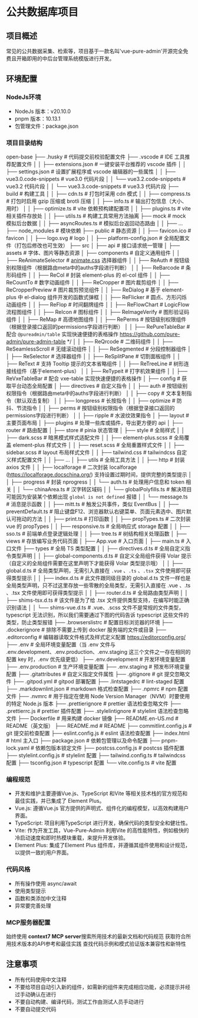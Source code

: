 # 公共数据库项目

## 项目概述
常见的公共数据采集、检索等，项目基于一款名叫'vue-pure-admin'开源完全免费且开箱即用的中后台管理系统模版进行开发。


## 环境配置

### NodeJs环境
- NodeJs 版本：v20.10.0
- pnpm 版本：10.13.1
- 包管理文件：package.json

### 项目目录结构
open-base
├── .husky  # 代码提交前校验配置文件
├── .vscode  # IDE 工具推荐配置文件
│   │   ├── extensions.json  # 一键安装平台推荐的 vscode 插件
│   │   ├── settings.json  # 设置扩展程序或 vscode 编辑器的一些属性
│   │   ├── vue3.0.code-snippets  # vue3.0 代码片段
│   │   └── vue3.2.code-snippets  # vue3.2 代码片段
│   │   └── vue3.3.code-snippets  # vue3.3 代码片段
├── build  # 构建工具
│   │   ├── cdn.ts  # 打包时采用 cdn 模式
│   │   ├── compress.ts  # 打包时启用 gzip 压缩或 brotli 压缩
│   │   ├── info.ts  # 输出打包信息（大小、用时）
│   │   ├── optimize.ts  # vite 依赖预构建配置项
│   │   ├── plugins.ts  # vite 相关插件存放处
│   │   ├── utils.ts  # 构建工具常用方法抽离
├── mock  # mock 模拟后台数据
│   │   ├── asyncRoutes.ts  # 模拟后台返回动态路由
│   │   ├── ...
├── node_modules  # 模块依赖
├── public  # 静态资源
│   │   ├── favicon.ico  # favicon
│   │   ├── logo.svg  # logo
│   │   ├── platform-config.json  # 全局配置文件（打包后修改也可生效）
├── src
│   ├── api  # 接口请求统一管理
│   ├── assets  # 字体、图片等静态资源
│   ├── components  # 自定义通用组件
│   │   ├── ReAnimateSelector  # [animate.css](https://animate.style/) 选择器组件
│   │   ├── ReAuth  # 按钮级别权限组件（根据路由meta中的auths字段进行判断）
│   │   ├── ReBarcode  # 条形码组件
│   │   ├── ReCol  # 封装 element-plus 的 el-col 组件
│   │   ├── ReCountTo  # 数字动画组件
│   │   ├── ReCropper  # 图片裁剪组件
│   │   ├── ReCropperPreview  # 图片裁剪预览组件
│   │   ├── ReDialog  # 基于 element-plus 中 el-dialog 组件开发的函数式弹框
│   │   ├── ReFlicker  # 圆点、方形闪烁动画组件
│   │   ├── ReFlop  # 时间翻牌组件
│   │   ├── ReFlowChart  # LogicFlow 流程图组件
│   │   ├── ReIcon  # 图标组件
│   │   ├── ReImageVerify  # 图形验证码组件
│   │   ├── ReMap  # 高德地图组件
│   │   ├── RePerms  # 按钮级别权限组件（根据登录接口返回的permissions字段进行判断）
│   │   ├── RePureTableBar  # 配合 `@pureadmin/table` 实现快速便捷的表格操作 https://github.com/pure-admin/pure-admin-table */
│   │   ├── ReQrcode  # 二维码组件
│   │   ├── ReSeamlessScroll  # 无缝滚动组件
│   │   ├── ReSegmented  # 分段控制器组件
│   │   ├── ReSelector  # 选择器组件
│   │   ├── ReSplitPane  # 切割面板组件
│   │   ├── ReText  # 支持 Tooltip 提示的文本省略组件
│   │   ├── ReTreeLine  # 树形连接线组件（基于element-plus）
│   │   ├── ReTypeit  # 打字机效果组件
│   │   ├── ReVxeTableBar  # 配合 vxe-table 实现快速便捷的表格操作
│   ├── config  # 获取平台动态全局配置
│   ├── directives  # 自定义指令
│   │   ├── auth  # 按钮级别权限指令（根据路由meta中的auths字段进行判断）
│   │   ├── copy  # 文本复制指令（默认双击复制）
│   │   ├── longpress  # 长按指令
│   │   ├── optimize  # 防抖、节流指令
│   │   ├── perms  # 按钮级别权限指令（根据登录接口返回的permissions字段进行判断）
│   │   ├── ripple  # 水波纹效果指令
│   ├── layout  # 主要页面布局
│   ├── plugins  # 处理一些库或插件，导出更方便的 api
│   ├── router  # 路由配置
│   ├── store  # pinia 状态管理
│   ├── style  # 全局样式
│   │   ├── dark.scss  # 暗黑模式样式适配文件
│   │   ├── element-plus.scss  # 全局覆盖 element-plus 样式文件
│   │   ├── reset.scss  # 全局重置样式文件
│   │   ├── sidebar.scss  # layout 布局样式文件
│   │   ├── tailwind.css  # tailwindcss 自定义样式配置文件
│   │   ├── ...
│   ├── utils  # 全局工具方法
│   │   ├── http  # 封装 axios 文件
│   │   ├── localforage  # 二次封装 localforage (https://localforage.docschina.org/) 支持设置过期时间，提供完整的类型提示
│   │   ├── progress  # 封装 nprogress
│   │   └── auth.ts  # 处理用户信息和 token 相关
│   │   └── chinaArea.ts  # 汉字转区域码
│   │   └── globalPolyfills.ts  # 解决项目可能因为安装某个依赖出现 `global is not defined` 报错
│   │   └── message.ts  # 消息提示函数
│   │   ├── mitt.ts  # 触发公共事件，类似 EventBus
│   │   ├── preventDefault.ts  # 阻止键盘F12、浏览器默认右键菜单、页面元素选中、图片默认可拖动的方法
│   │   ├── print.ts  # 打印函数
│   │   ├── propTypes.ts  # 二次封装 vue 的 propTypes
│   │   ├── responsive.ts  # 全局响应式 storage 配置
│   │   ├── sso.ts  # 前端单点登录逻辑处理
│   │   ├── tree.ts  # 树结构相关处理函数
│   ├── views  # 存放编写业务代码页面
│   ├── App.vue  # 入口页面
│   ├── main.ts  # 入口文件
├── types  # 全局 TS 类型配置
│   │   ├── directives.d.ts  # 全局自定义指令类型声明
│   │   ├── global-components.d.ts  # 自定义全局组件获得 Volar 提示（自定义的全局组件需要在这里声明下才能获得 Volar 类型提示哦）
│   │   ├── global.d.ts  # 全局类型声明，无需引入直接在 `.vue` 、`.ts` 、`.tsx` 文件使用即可获得类型提示
│   │   ├── index.d.ts  # 此文件跟同级目录的 global.d.ts 文件一样也是全局类型声明，只不过这里存放一些零散的全局类型，无需引入直接在 .vue 、.ts 、.tsx 文件使用即可获得类型提示
│   │   ├── router.d.ts  # 全局路由类型声明
│   │   ├── shims-tsx.d.ts  # 该文件是为了给 .tsx 文件提供类型支持，在编写时能正确识别语法
│   │   └── shims-vue.d.ts  # .vue、.scss 文件不是常规的文件类型，typescript 无法识别，所以我们需要通过下图的代码告诉 typescript 这些文件的类型，防止类型报错
├── .browserslistrc  # 配置目标浏览器的环境
├── .dockerignore  # 排除不需要上传到 docker 服务端的文件或目录
├── .editorconfig  # 编辑器读取文件格式及样式定义配置 https://editorconfig.org/
├── .env  # 全局环境变量配置（当 .env 文件与 .env.development、.env.production、.env.staging 这三个文件之一存在相同的配置 key 时，.env 优先级更低）
├── .env.development  # 开发环境变量配置
├── .env.production  # 生产环境变量配置
├── .env.staging  # 预发布环境变量配置
├── .gitattributes  # 自定义指定文件属性
├── .gitignore  # git 提交忽略文件
├── .gitpod.yml  # gitpod 部署配置
├── .lintstagedrc  # lint-staged 配置
├── .markdownlint.json  # markdown 格式检查配置
├── .npmrc  # npm 配置文件
├── .nvmrc  # 用于指定在使用 Node Version Manager（NVM）时要使用的特定 Node.js 版本
├── .prettierignore  # prettier 语法检查忽略文件
├── .prettierrc.js  # prettier 插件配置
├── .stylelintignore  # stylelint 语法检查忽略文件
├── Dockerfile  # 用来构建 docker 镜像
├── README.en-US.md  # README（英文版）
├── README.md  # README
├── commitlint.config.js  # git 提交前检查配置
├── eslint.config.js  # eslint 语法检查配置
├── index.html  # html 主入口
├── package.json  # 依赖包管理以及命令配置
├── pnpm-lock.yaml  # 依赖包版本锁定文件
├── postcss.config.js  # postcss 插件配置
├── stylelint.config.js  # stylelint 配置
├── tailwind.config.ts  # tailwindcss 配置
├── tsconfig.json  # typescript 配置
└── vite.config.ts  # vite 配置


### 编程规范
- 开发和维护主要遵循Vue.js、TypeScript 和Vite 等相关技术栈的官方规范和最佳实践，并已集成了 Element Plus。
- Vue.js: 遵循Vue.js 官方提供的声明式、组件化的编程模型，以高效构建用户界面。
- TypeScript: 项目利用TypeScript 进行开发，确保代码的类型安全和健壮性。
- Vite: 作为开发工具，Vue-Pure-Admin 利用Vite 的高性能特性，例如极快的冷启动速度和即时热模块重载，来提升开发体验。
- Element Plus: 集成了Element Plus 组件库，并遵循其组件使用和设计规范，以提供一致的用户界面。

### 代码风格
- 所有操作使用 async/await
- 使用类型提示
- 函数和类添加中文注释
- 异常要完善处理

### MCP服务器配置
始终使用 **context7 MCP server**搜索所用技术的最新文档和代码规范
获取符合所用技术版本的API参考和最佳实践
查找代码示例和模式验证版本兼容性和新特性


## 注意事项
- 所有代码使用中文注释
- 不要给项目自动引入新的组件，如需新的组件来完成相应功能，必须提示并经过手动确认在进行
- 不要自动构建、编译代码，测试工作由测试人员手动进行
- 不要自动提交代码
